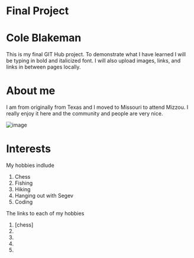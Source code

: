 # Final Project

# Cole Blakeman

This is my final GIT Hub project. To demonstrate what I have learned I will be typing in bold and italicized font. I will also upload images, links, and links in between pages locally.

# About me

I am from originally from Texas and I moved to Missouri to attend Mizzou. I really enjoy it here and the community and people are very nice. 

![image](https://user-images.githubusercontent.com/65063251/119210598-a6a80780-ba72-11eb-8c60-b4935e13ab7b.png)

# Interests

My hobbies indlude

1. Chess 
2. Fishing
3. Hiking
4. Hanging out with Segev
5. Coding

The links to each of my hobbies
1. [chess]
2.
3.
4.
5.


